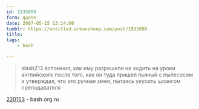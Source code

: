 ```yaml
---
id: 1935009
form: quote
date: 2007-05-15 13:14:00
tumblr: https://untitled.urbansheep.com/post/1935009
title: 
tags:
    - bash

---
```


<blockquote>
slash213 вспомнил, как ему разрешили не ходить на уроки английского после того, как он туда пришел пьяный с пылесосом и утверждал, что это ручная змея, пытаясь укусить шлангом преподавателя
</blockquote>

<a href="http://bash.im/quote/220153">220153</a> - bash.org.ru
